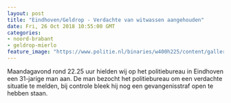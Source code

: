 ```yaml
---
layout: post
title: "Eindhoven/Geldrop - Verdachte van witwassen aangehouden"
date: Fri, 26 Oct 2018 10:55:00 GMT
categories: 
- noord-brabant 
- geldrop-mierlo 
feature_image: "https://www.politie.nl/binaries/w400h225/content/gallery/politie/nieuws/2018/oktober/09-ob/ingenomen-auto.jpg"
---
```


Maandagavond rond 22.25 uur hielden wij op het politiebureau in Eindhoven een 31-jarige man aan. De man bezocht het politiebureau om een verdachte situatie te melden, bij controle bleek hij nog een gevangenisstraf open te hebben staan.
